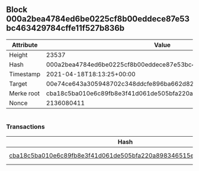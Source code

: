 ## Block 000a2bea4784ed6be0225cf8b00eddece87e53bc463429784cffe11f527b836b

Attribute | Value
--- | ---
Height | 23537
Hash | 000a2bea4784ed6be0225cf8b00eddece87e53bc463429784cffe11f527b836b
Timestamp | 2021-04-18T18:13:25+00:00
Target | 00e74ce643a305948702c348ddcfe896ba662d82c1a228faf4ad12250f07334e
Merke root | cba18c5ba010e6c89fb8e3f41d061de505bfa220a898346515e5b794b555f6e7
Nonce | 2136080411

```

```

### Transactions

Hash | Amount
--- | ---
[cba18c5ba010e6c89fb8e3f41d061de505bfa220a898346515e5b794b555f6e7](cba18c5ba010e6c89fb8e3f41d061de505bfa220a898346515e5b794b555f6e7.md) | 10.00000000 SKEPTI 
